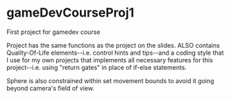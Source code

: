 # gameDevCourseProj1
First project for gamedev course

Project has the same functions as the project on the slides.
ALSO contains Quality-Of-Life elements--i.e. control hints and 
tips--and a coding style that I use for my own projects that 
implements all necessary features for this project--i.e. using
"return gates" in place of if-else statements.

Sphere is also constrained within set movement bounds to avoid
it going beyond camera's field of view.
